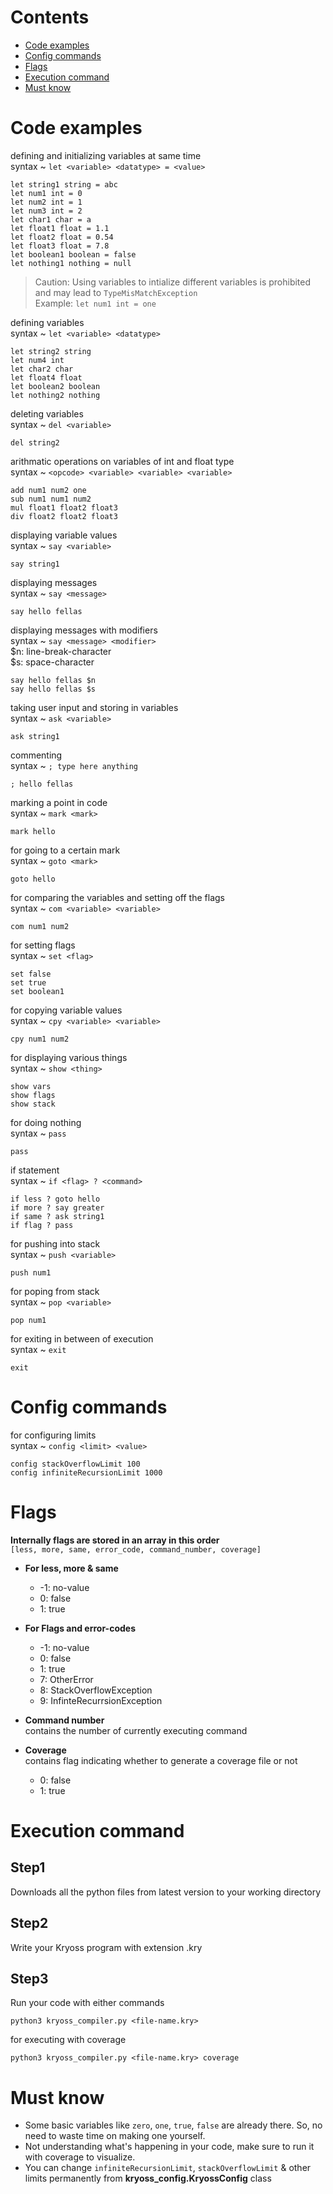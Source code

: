 # Contents
- [Code examples](#code-examples)
- [Config commands](#config-commands)
- [Flags](#flags)
- [Execution command](#execution-command)
- [Must know](#must-know)

# Code examples

defining and initializing variables at same time<br> 
syntax ~ `let <variable> <datatype> = <value>`
```
let string1 string = abc
let num1 int = 0
let num2 int = 1
let num3 int = 2
let char1 char = a
let float1 float = 1.1
let float2 float = 0.54
let float3 float = 7.8
let boolean1 boolean = false
let nothing1 nothing = null
```
> Caution: Using variables to intialize different variables is prohibited and may lead to `TypeMisMatchException`<br>
> Example: `let num1 int = one`

defining variables<br>
syntax ~ `let <variable> <datatype>`
```
let string2 string
let num4 int
let char2 char
let float4 float
let boolean2 boolean
let nothing2 nothing
```

deleting variables<br>
syntax ~ `del <variable>`
```
del string2
```

arithmatic operations on variables of int and float type<br>
syntax ~ `<opcode> <variable> <variable> <variable>`
```
add num1 num2 one
sub num1 num1 num2
mul float1 float2 float3
div float2 float2 float3
```

displaying variable values<br>
syntax ~ `say <variable>`
```
say string1
```

displaying messages<br>
syntax ~ `say <message>`
```
say hello fellas
```

displaying messages with modifiers<br>
syntax ~ `say <message> <modifier>`<br>
$n: line-break-character<br>
$s: space-character
```
say hello fellas $n
say hello fellas $s
```

taking user input and storing in variables<br>
syntax ~ `ask <variable>`
```
ask string1
```

commenting<br>
syntax ~ `; type here anything`
```
; hello fellas
```

marking a point in code<br>
syntax ~ `mark <mark>`
```
mark hello
```

for going to a certain mark<br>
syntax ~ `goto <mark>`
```
goto hello
```

for comparing the variables and setting off the flags<br>
syntax ~ `com <variable> <variable>`
```
com num1 num2
```

for setting flags<br>
syntax ~ `set <flag>`
```
set false
set true
set boolean1
```

for copying variable values<br>
syntax ~ `cpy <variable> <variable>`
```
cpy num1 num2
```

for displaying various things<br>
syntax ~ `show <thing>`
```
show vars
show flags
show stack
```

for doing nothing<br>
syntax ~ `pass`
```
pass
```

if statement<br>
syntax ~ `if <flag> ? <command>`
```
if less ? goto hello
if more ? say greater
if same ? ask string1
if flag ? pass
```

for pushing into stack<br>
syntax ~ `push <variable>`
```
push num1
```
for poping from stack<br>
syntax ~ `pop <variable>`
```
pop num1
```
for exiting in between of execution<br>
syntax ~ `exit`
```
exit
```
# Config commands
for configuring limits<br>
syntax ~ `config <limit> <value>`
```
config stackOverflowLimit 100
config infiniteRecursionLimit 1000
```

# Flags

__Internally flags are stored in an array in this order__<br>
`[less, more, same, error_code, command_number, coverage]`

- __For less, more & same__
  - -1: no-value
  - 0: false
  - 1: true

- __For Flags and error-codes__
  - -1: no-value
  - 0: false
  - 1: true
  - 7: OtherError
  - 8: StackOverflowException
  - 9: InfinteRecurrsionException

- __Command number__<br>
  contains the number of currently executing command<br>

- __Coverage__<br>
  contains flag indicating whether to generate a coverage file or not<br>
  - 0: false
  - 1: true

# Execution command

## Step1
Downloads all the python files from latest version to your working directory

## Step2
Write your Kryoss program with extension .kry

## Step3
Run your code with either commands
```
python3 kryoss_compiler.py <file-name.kry>
```
for executing with coverage
```
python3 kryoss_compiler.py <file-name.kry> coverage
```

# Must know

- Some basic variables like `zero`, `one`, `true`, `false` are already there. So, no need to waste time on making one yourself.
- Not understanding what's happening in your code, make sure to run it with coverage to visualize.
- You can change `infiniteRecursionLimit`, `stackOverflowLimit` & other limits permanently from __kryoss_config.KryossConfig__ class
